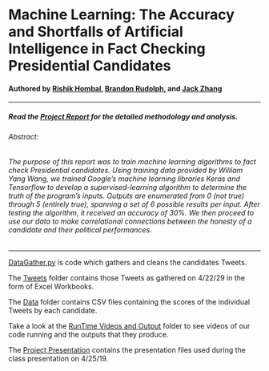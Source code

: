 # Machine Learning: The Accuracy and Shortfalls of Artificial Intelligence in Fact Checking Presidential Candidates

#### Authored by [Rishik Hombal](rsh83@case.edu), [Brandon Rudolph](brr30@case.edu), and [Jack Zhang](cxz416@case.edu)
***
##### Read the [Project Report](https://github.com/blazepower/DSCI_133_Project/tree/master/Project_Report) for the detailed methodology and analysis.

###### Abstract:
###### The purpose of this report was to train machine learning algorithms to fact check Presidential candidates. Using training data provided by William Yang Wang, we trained Google’s machine learning libraries Keras and Tensorflow to develop a supervised-learning algorithm to determine the truth of the program’s inputs. Outputs are enumerated from 0 (not true) through 5 (entirely true), spanning a set of 6 possible results per input. After testing the algorithm, it received an accuracy of 30%. We then proceed to use our data to make correlational connections between the honesty of a candidate and their political performances.
***

[DataGather.py](https://github.com/blazepower/DSCI_133_Project/blob/master/DataGather.py) is code which gathers and cleans the candidates Tweets. 

The [Tweets](https://github.com/blazepower/DSCI_133_Project/tree/master/Tweets) folder contains those Tweets as gathered on 4/22/29 in the form of Excel Workbooks.

The [Data](https://github.com/blazepower/DSCI_133_Project/tree/master/Data) folder contains CSV files containing the scores of the individual Tweets by each candidate.

Take a look at the [RunTime Videos and Output](https://github.com/blazepower/DSCI_133_Project/tree/master/RunTime_Videos_and_Output) folder to see videos of our code running and the outputs that they produce.

The [Project Presentation](https://github.com/blazepower/DSCI_133_Project/blob/master/Project_Presentation.pdf) contains the presentation files used during the class presentation on 4/25/19.

